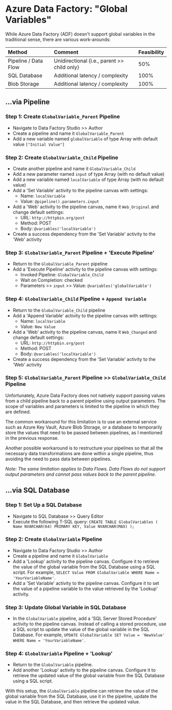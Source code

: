 # Azure Data Factory: "Global Variables"

While Azure Data Factory (ADF) doesn't support global variables in the traditional sense, there are various work-arounds:

| Method | Comment | Feasibility |      
| :--- | :--- | :--- |      
| Pipeline / Data Flow | Unidirectional {i.e., parent >> child only} | 50% |      
| SQL Database | Additional latency / complexity | 100% |      
| Blob Storage | Additional latency / complexity | 100% |   
   
## ...via Pipeline

### Step 1: Create `GlobalVariable_Parent` Pipeline
  
* Navigate to Data Factory Studio >> Author
* Create a pipeline and name it `GlobalVariable_Parent`
* Add a new variable named `globalVariable` of type Array with default value `["Initial Value"]`

### Step 2: Create `GlobalVariable_Child` Pipeline
  
* Create another pipeline and name it `GlobalVariable_Child`
* Add a new parameter named `input` of type Array (with no default value)
* Add a new variable named `localVariable` of type Array (with no default value)
* Add a 'Set Variable' activity to the pipeline canvas with settings:
  * Name: `localVariable`
  * Value: `@pipeline().parameters.input`
* Add a 'Web' activity to the pipeline canvas, name it `Web_Original` and change default settings:
  * URL: `http://httpbin.org/post`
  * Method: POST
  * Body: `@variables('localVariable')`
* Create a success dependency from the 'Set Variable' activity to the 'Web' activity

### Step 3: `GlobalVariable_Parent` Pipeline + 'Execute Pipeline'

* Return to the `GlobalVariable_Parent` pipeline
* Add a 'Execute Pipeline' activity to the pipeline canvas with settings:
  * Invoked Pipeline: `GlobalVariable_Child`
  * Wait on Completion: checked
  * Parameters >> `input` >> Value: `@variables('globalVariable')`

### Step 4: `GlobalVariable_Child` Pipeline + `Append Variable`
  
* Return to the `GlobalVariable_Child` pipeline
* Add a 'Append Variable' activity to the pipeline canvas with settings:
  * Name: `localVariable`
  * Value: `New Value`
* Add a 'Web' activity to the pipeline canvas, name it `Web_Changed` and change default settings:
  * URL: `http://httpbin.org/post`
  * Method: POST
  * Body: `@variables('localVariable')`
* Create a success dependency from the 'Set Variable' activity to the 'Web' activity
  
### Step 5: `GlobalVariable_Parent` Pipeline >> `GlobalVariable_Child` Pipeline  
  
Unfortunately, Azure Data Factory does not natively support passing values from a child pipeline back to a parent pipeline using output parameters. The scope of variables and parameters is limited to the pipeline in which they are defined.

The common workaround for this limitation is to use an external service such as Azure Key Vault, Azure Blob Storage, or a database to temporarily store the values that need to be passed between pipelines, as I mentioned in the previous response.

Another possible workaround is to restructure your pipelines so that all the necessary data transformations are done within a single pipeline, thus avoiding the need to pass data between pipelines.

_Note: The same limitation applies to Data Flows. Data Flows do not support output parameters and cannot pass values back to the parent pipeline._

## ...via SQL Database  
   
### Step 1: Set Up a SQL Database  
   
* Navigate to SQL Database >> Query Editor
* Execute the following T-SQL query: `CREATE TABLE GlobalVariables ( Name NVARCHAR(64) PRIMARY KEY, Value NVARCHAR(MAX) );` 
   
### Step 2: Create `GlobalVariable` Pipeline  
   
* Navigate to Data Factory Studio >> Author 
* Create a pipeline and name it `GlobalVariable`
* Add a 'Lookup' activity to the pipeline canvas. Configure it to retrieve the value of the global variable from the SQL Database using a SQL script. For example, `SELECT Value FROM GlobalVariable WHERE Name = 'YourVariableName'`.  
* Add a 'Set Variable' activity to the pipeline canvas. Configure it to set the value of a pipeline variable to the value retrieved by the 'Lookup' activity.  
   
### Step 3: Update Global Variable in SQL Database  
   
* In the `GlobalVariable` pipeline, add a 'SQL Server Stored Procedure' activity to the pipeline canvas. Instead of calling a stored procedure, use a SQL script to update the value of the global variable in the SQL Database. For example, `UPDATE GlobalVariable SET Value = 'NewValue' WHERE Name = 'YourVariableName'`.  
   
### Step 4: `GlobalVariable` Pipeline + 'Lookup'  
   
* Return to the `GlobalVariable` pipeline.  
* Add another 'Lookup' activity to the pipeline canvas. Configure it to retrieve the updated value of the global variable from the SQL Database using a SQL script.  
   
With this setup, the `GlobalVariable` pipeline can retrieve the value of the global variable from the SQL Database, use it in the pipeline, update the value in the SQL Database, and then retrieve the updated value.
